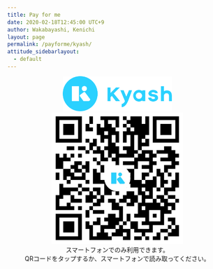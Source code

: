 ```yaml
---
title: Pay for me
date: 2020-02-18T12:45:00 UTC+9
author: Wakabayashi, Kenichi
layout: page
permalink: /payforme/kyash/
attitude_sidebarlayout:
  - default
---
```


<div style="text-align: center; font-size: 14px;">
	<img src="/assets/images/payforme/logo_kyash.png" style="width:auto; height:80px;">
	<br style="margin: 15px 0;">
	<a href="kyash://qr/u/3699565239186766293">
		<img src="/assets/images/payforme/qr_kyash.png" style="width:300px; height:auto;">
	</a>
	<br style="margin: 15px 0;">
	スマートフォンでのみ利用できます。<br>
	QRコードをタップするか、スマートフォンで読み取ってください。
</div>